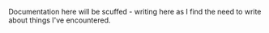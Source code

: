 Documentation here will be scuffed - writing here as I find the need to write about things I've encountered.
